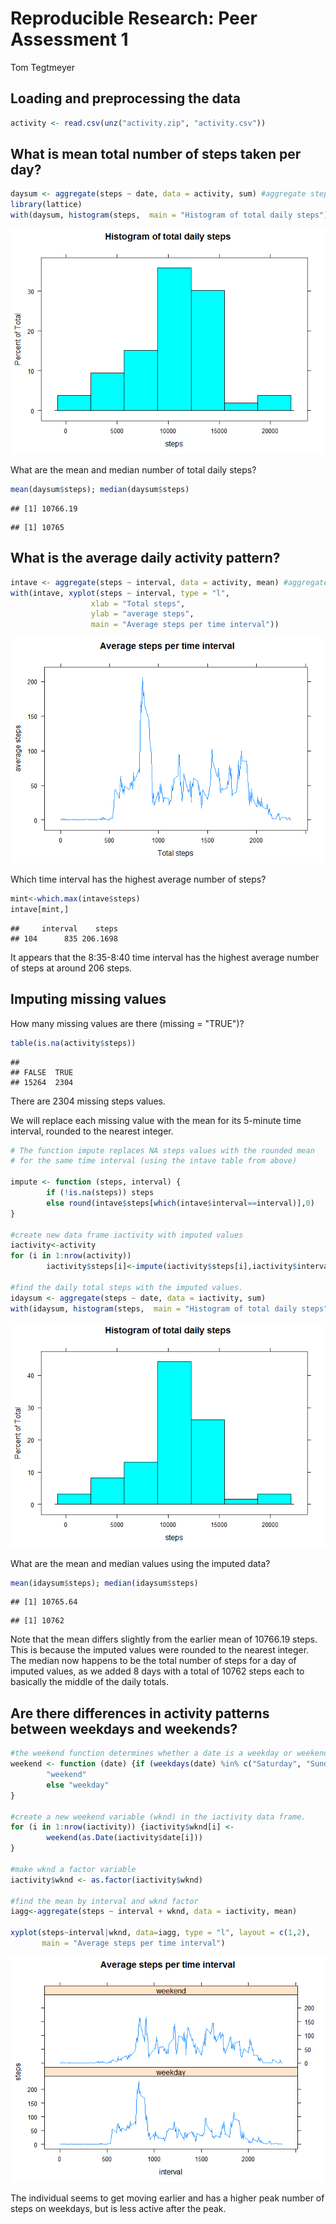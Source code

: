 # Reproducible Research: Peer Assessment 1
Tom Tegtmeyer  


## Loading and preprocessing the data

```r
activity <- read.csv(unz("activity.zip", "activity.csv"))
```

## What is mean total number of steps taken per day?


```r
daysum <- aggregate(steps ~ date, data = activity, sum) #aggregate steps by date
library(lattice)
with(daysum, histogram(steps,  main = "Histogram of total daily steps"))
```

![](PA1_template_files/figure-html/unnamed-chunk-2-1.png)

What are the mean and median number of total daily steps?

```r
mean(daysum$steps); median(daysum$steps)
```

```
## [1] 10766.19
```

```
## [1] 10765
```

## What is the average daily activity pattern?

```r
intave <- aggregate(steps ~ interval, data = activity, mean) #aggregate steps by interval
with(intave, xyplot(steps ~ interval, type = "l", 
                  xlab = "Total steps", 
                  ylab = "average steps", 
                  main = "Average steps per time interval"))
```

![](PA1_template_files/figure-html/unnamed-chunk-4-1.png)

Which time interval has the highest average number of steps? 


```r
mint<-which.max(intave$steps)
intave[mint,]
```

```
##     interval    steps
## 104      835 206.1698
```
It appears that the 8:35-8:40 time interval has the highest average number of steps at around 206 steps.

## Imputing missing values
How many missing values are there (missing = "TRUE")?

```r
table(is.na(activity$steps))
```

```
## 
## FALSE  TRUE 
## 15264  2304
```

There are 2304 missing steps values.

We will replace each missing value with the mean for its 5-minute time interval, rounded to the nearest integer.


```r
# The function impute replaces NA steps values with the rounded mean
# for the same time interval (using the intave table from above)

impute <- function (steps, interval) {
        if (!is.na(steps)) steps 
        else round(intave$steps[which(intave$interval==interval)],0)
}

#create new data frame iactivity with imputed values
iactivity<-activity
for (i in 1:nrow(activity)) 
        iactivity$steps[i]<-impute(iactivity$steps[i],iactivity$interval[i])

#find the daily total steps with the imputed values.
idaysum <- aggregate(steps ~ date, data = iactivity, sum)
with(idaysum, histogram(steps,  main = "Histogram of total daily steps"))
```

![](PA1_template_files/figure-html/unnamed-chunk-7-1.png)

What are the mean and median values using the imputed data?


```r
mean(idaysum$steps); median(idaysum$steps)
```

```
## [1] 10765.64
```

```
## [1] 10762
```

Note that the mean differs slightly from the earlier mean of 10766.19 steps. This is because the imputed values were rounded to the nearest integer. The median now happens to be the total number of steps for a day of imputed values, as we added 8 days with a total of 10762 steps each to basically the middle of the daily totals.

## Are there differences in activity patterns between weekdays and weekends?

```r
#the weekend function determines whether a date is a weekday or weekend.
weekend <- function (date) {if (weekdays(date) %in% c("Saturday", "Sunday"))
        "weekend"
        else "weekday"
}

#create a new weekend variable (wknd) in the iactivity data frame.
for (i in 1:nrow(iactivity)) {iactivity$wknd[i] <-
        weekend(as.Date(iactivity$date[i]))
}

#make wknd a factor variable 
iactivity$wknd <- as.factor(iactivity$wknd)

#find the mean by interval and wknd factor
iagg<-aggregate(steps ~ interval + wknd, data = iactivity, mean)

xyplot(steps~interval|wknd, data=iagg, type = "l", layout = c(1,2),
       main = "Average steps per time interval")
```

![](PA1_template_files/figure-html/unnamed-chunk-9-1.png)

The individual seems to get moving earlier and has a higher peak number of steps on weekdays, but is less active after the peak.
